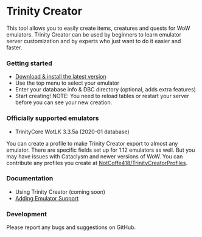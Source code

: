 # Trinity Creator #
This tool allows you to easily create items, creatures and quests for WoW emulators.
Trinity Creator can be used by beginners to learn emulator server customization and by experts who just want to do it easier and faster.

### Getting started ###
* [Download & install the latest version](https://github.com/Nadromar/TrinityCreator/blob/master/TrinityCreatorSetup/bin/Release/TrinityCreatorSetup.msi?raw=true)
* Use the top menu to select your emulator
* Enter your database info & DBC directory (optional, adds extra features)
* Start creating!
NOTE: You need to reload tables or restart your server before you can see your new creation.

### Officially supported emulators ###
* TrinityCore WotLK 3.3.5a (2020-01 database)

You can create a profile to make Trinity Creator export to almost any emulator.
There are specific fields set up for 1.12 emulators as well. But you may have issues with Cataclysm and newer versions of WoW.
You can contribute any profiles you create at [NotCoffe418/TrinityCreatorProfiles](https://github.com/NotCoffee418/TrinityCreatorProfiles).

### Documentation ###
- Using Trinity Creator (coming soon)
- [Adding Emulator Support](https://github.com/NotCoffee418/TrinityCreator/wiki/Adding-Emulator-Support)

### Development ###
Please report any bugs and suggestions on GitHub.
